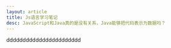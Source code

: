 ```yaml
---
layout: article
title: Js语言学习笔记
desc: JavaScript和Java真的是没有关系，Java能够把代码表示为数据吗？
---
```



ddddddddddddddddddddddd
